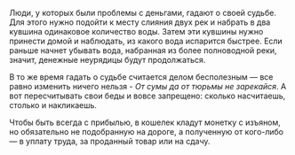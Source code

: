 Люди, у которых были проблемы с деньгами, гадают о своей судьбе. Для этого нужно подойти к месту слияния двух рек и набрать в два кувшина одинаковое количество воды. Затем эти кувшины нужно принести домой и наблюдать, из какого вода испарится быстрее. Если раньше начнет убывать вода, набранная из более полноводной реки, значит, денежные неурядицы будут продолжаться.

В то же время гадать о судьбе считается делом бесполезным — все равно изменить ничего нельзя - _От сумы да от тюрьмы не зарекайся_. А вот пересчитывать свои беды и вовсе запрещено: сколько насчитаешь, столько и накликаешь.

Чтобы быть всегда с прибылью, в кошелек кладут монетку с изъяном, но обязательно не подобранную на дороге, а полученную от кого-либо — в уплату труда, за проданный товар или на сдачу.